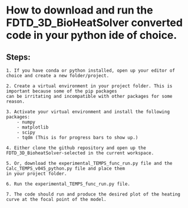 # How to download and run the FDTD_3D_BioHeatSolver converted code in your python ide of choice. 

## Steps: 
    1. If you have conda or python installed, open up your editor of choice and create a new folder/project.
    
    2. Create a virtual environment in your project folder. This is important because some of the pip packages 
    can be irritating and incompatible with other packages for some reason.
    
    3. Activate your virtual environment and install the following packages: 
        - numpy
        - matplotlib
        - scipy
        - tqdm (This is for progress bars to show up.)
    
    4. Either clone the github repository and open up the FDTD_3D_BioheatSolver-selected in the current workspace. 
    
    5. Or, download the experimental_TEMPS_func_run.py file and the Calc_TEMPS_v045_python.py file and place them 
    in your project folder.
    
    6. Run the experimental_TEMPS_func_run.py file.
    
    7. The code should run and produce the desired plot of the heating curve at the focal point of the model.
